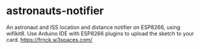 # astronauts-notifier
An astronaut and ISS location and distance notifier on ESP8266, using wifikit8.
Use Arduino IDE with ESP8266 plugins to upload the sketch to your card.
https://frnck.w3spaces.com/
